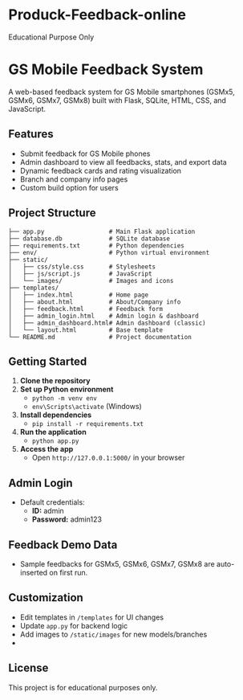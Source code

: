 # Produck-Feedback-online
Educational Purpose Only

# GS Mobile Feedback System

A web-based feedback system for GS Mobile smartphones (GSMx5, GSMx6, GSMx7, GSMx8) built with Flask, SQLite, HTML, CSS, and JavaScript.

## Features
- Submit feedback for GS Mobile phones
- Admin dashboard to view all feedbacks, stats, and export data
- Dynamic feedback cards and rating visualization
- Branch and company info pages
- Custom build option for users

## Project Structure
```
├── app.py                  # Main Flask application
├── database.db             # SQLite database
├── requirements.txt        # Python dependencies
├── env/                    # Python virtual environment
├── static/
│   ├── css/style.css       # Stylesheets
│   ├── js/script.js        # JavaScript
│   └── images/             # Images and icons
├── templates/
│   ├── index.html          # Home page
│   ├── about.html          # About/Company info
│   ├── feedback.html       # Feedback form
│   ├── admin_login.html    # Admin login & dashboard
│   ├── admin_dashboard.html# Admin dashboard (classic)
│   └── layout.html         # Base template
└── README.md               # Project documentation
```

## Getting Started
1. **Clone the repository**
2. **Set up Python environment**
   - `python -m venv env`
   - `env\Scripts\activate` (Windows)
3. **Install dependencies**
   - `pip install -r requirements.txt`
4. **Run the application**
   - `python app.py`
5. **Access the app**
   - Open `http://127.0.0.1:5000/` in your browser

## Admin Login
- Default credentials:
  - **ID:** admin
  - **Password:** admin123

## Feedback Demo Data
- Sample feedbacks for GSMx5, GSMx6, GSMx7, GSMx8 are auto-inserted on first run.

## Customization
- Edit templates in `/templates` for UI changes
- Update `app.py` for backend logic
- Add images to `/static/images` for new models/branches
- 
## License
This project is for educational purposes only.
